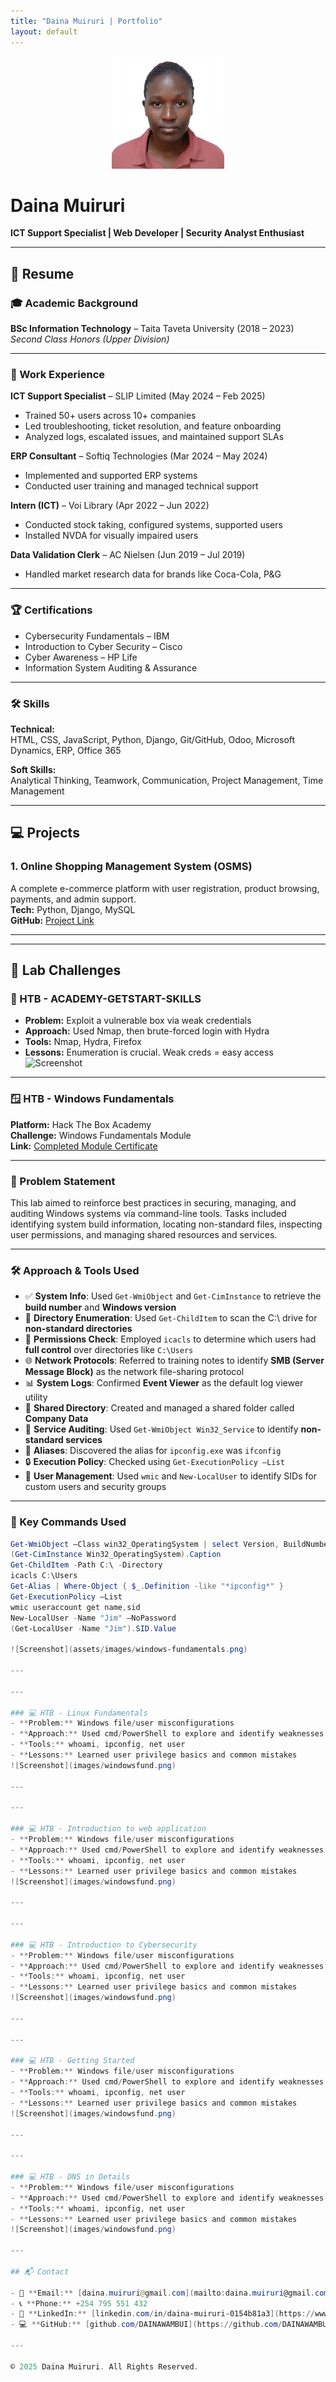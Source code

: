 ```yaml
---
title: "Daina Muiruri | Portfolio"
layout: default
---
```


<p align="center">
  <img src="/assets/images/photo.jpg" alt="Daina Muiruri" width="180">
</p>


# **Daina Muiruri**  
**ICT Support Specialist | Web Developer | Security Analyst Enthusiast**

---

## 📄 Resume

### 🎓 Academic Background
**BSc Information Technology** – Taita Taveta University (2018 – 2023)  
*Second Class Honors (Upper Division)*

---

### 💼 Work Experience

**ICT Support Specialist** – SLIP Limited (May 2024 – Feb 2025)  
- Trained 50+ users across 10+ companies  
- Led troubleshooting, ticket resolution, and feature onboarding  
- Analyzed logs, escalated issues, and maintained support SLAs

**ERP Consultant** – Softiq Technologies (Mar 2024 – May 2024)  
- Implemented and supported ERP systems  
- Conducted user training and managed technical support

**Intern (ICT)** – Voi Library (Apr 2022 – Jun 2022)  
- Conducted stock taking, configured systems, supported users  
- Installed NVDA for visually impaired users

**Data Validation Clerk** – AC Nielsen (Jun 2019 – Jul 2019)  
- Handled market research data for brands like Coca-Cola, P&G

---

### 🏆 Certifications
- Cybersecurity Fundamentals – IBM
- Introduction to Cyber Security – Cisco
- Cyber Awareness – HP Life
- Information System Auditing & Assurance

---

### 🛠️ Skills

**Technical:**  
HTML, CSS, JavaScript, Python, Django, Git/GitHub, Odoo, Microsoft Dynamics, ERP, Office 365

**Soft Skills:**  
Analytical Thinking, Teamwork, Communication, Project Management, Time Management

---

## 💻 Projects

### 1. **Online Shopping Management System (OSMS)**
A complete e-commerce platform with user registration, product browsing, payments, and admin support.  
**Tech:** Python, Django, MySQL  
**GitHub:** [Project Link](https://github.com/DAINAWAMBUI)

---

---

## 🧪 Lab Challenges

### 🔐 HTB - ACADEMY-GETSTART-SKILLS
- **Problem:** Exploit a vulnerable box via weak credentials  
- **Approach:** Used Nmap, then brute-forced login with Hydra  
- **Tools:** Nmap, Hydra, Firefox  
- **Lessons:** Enumeration is crucial. Weak creds = easy access  
![Screenshot](images/getstart.png)

---

### 🪟 HTB - Windows Fundamentals

**Platform:** Hack The Box Academy  
**Challenge:** Windows Fundamentals Module  
**Link:** [Completed Module Certificate](https://academy.hackthebox.com/achievement/1918160/49)

---

### 🧩 Problem Statement

This lab aimed to reinforce best practices in securing, managing, and auditing Windows systems via command-line tools. Tasks included identifying system build information, locating non-standard files, inspecting user permissions, and managing shared resources and services.

---

### 🛠️ Approach & Tools Used

- ✅ **System Info**: Used `Get-WmiObject` and `Get-CimInstance` to retrieve the **build number** and **Windows version**
- 📁 **Directory Enumeration**: Used `Get-ChildItem` to scan the C:\ drive for **non-standard directories**
- 🔐 **Permissions Check**: Employed `icacls` to determine which users had **full control** over directories like `C:\Users`
- 🌐 **Network Protocols**: Referred to training notes to identify **SMB (Server Message Block)** as the network file-sharing protocol
- 📊 **System Logs**: Confirmed **Event Viewer** as the default log viewer utility
- 📂 **Shared Directory**: Created and managed a shared folder called **Company Data**
- 🧪 **Service Auditing**: Used `Get-WmiObject Win32_Service` to identify **non-standard services**
- 🧾 **Aliases**: Discovered the alias for `ipconfig.exe` was `ifconfig`
- 🔒 **Execution Policy**: Checked using `Get-ExecutionPolicy –List`
- 🔐 **User Management**: Used `wmic` and `New-LocalUser` to identify SIDs for custom users and security groups

---

### 🧪 Key Commands Used

```powershell
Get-WmiObject –Class win32_OperatingSystem | select Version, BuildNumber
(Get-CimInstance Win32_OperatingSystem).Caption
Get-ChildItem -Path C:\ -Directory
icacls C:\Users
Get-Alias | Where-Object { $_.Definition -like "*ipconfig*" }
Get-ExecutionPolicy –List
wmic useraccount get name,sid
New-LocalUser -Name "Jim" –NoPassword
(Get-LocalUser -Name "Jim").SID.Value

![Screenshot](assets/images/windows-fundamentals.png)

---

---

### 💻 HTB - Linux Fundamentals
- **Problem:** Windows file/user misconfigurations  
- **Approach:** Used cmd/PowerShell to explore and identify weaknesses  
- **Tools:** whoami, ipconfig, net user  
- **Lessons:** Learned user privilege basics and common mistakes  
![Screenshot](images/windowsfund.png)

---

---

### 💻 HTB - Introduction to web application
- **Problem:** Windows file/user misconfigurations  
- **Approach:** Used cmd/PowerShell to explore and identify weaknesses  
- **Tools:** whoami, ipconfig, net user  
- **Lessons:** Learned user privilege basics and common mistakes  
![Screenshot](images/windowsfund.png)

---

---

### 💻 HTB - Introduction to Cybersecurity
- **Problem:** Windows file/user misconfigurations  
- **Approach:** Used cmd/PowerShell to explore and identify weaknesses  
- **Tools:** whoami, ipconfig, net user  
- **Lessons:** Learned user privilege basics and common mistakes  
![Screenshot](images/windowsfund.png)

---

---

### 💻 HTB - Getting Started
- **Problem:** Windows file/user misconfigurations  
- **Approach:** Used cmd/PowerShell to explore and identify weaknesses  
- **Tools:** whoami, ipconfig, net user  
- **Lessons:** Learned user privilege basics and common mistakes  
![Screenshot](images/windowsfund.png)

---

---

### 💻 HTB - DNS in Details
- **Problem:** Windows file/user misconfigurations  
- **Approach:** Used cmd/PowerShell to explore and identify weaknesses  
- **Tools:** whoami, ipconfig, net user  
- **Lessons:** Learned user privilege basics and common mistakes  
![Screenshot](images/windowsfund.png)

---

## 📬 Contact

- 📧 **Email:** [daina.muiruri@gmail.com](mailto:daina.muiruri@gmail.com)  
- 📞 **Phone:** +254 795 551 432  
- 💼 **LinkedIn:** [linkedin.com/in/daina-muiruri-0154b81a3](https://www.linkedin.com/in/daina-muiruri-0154b81a3/)  
- 💻 **GitHub:** [github.com/DAINAWAMBUI](https://github.com/DAINAWAMBUI)

---

© 2025 Daina Muiruri. All Rights Reserved.
